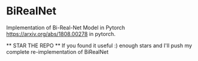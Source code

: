 # BiRealNet
Implementation of Bi-Real-Net Model in Pytorch https://arxiv.org/abs/1808.00278 in pytorch.

** STAR THE REPO ** If you found it useful :) enough stars and I'll push my complete re-implementation of BiRealNet
